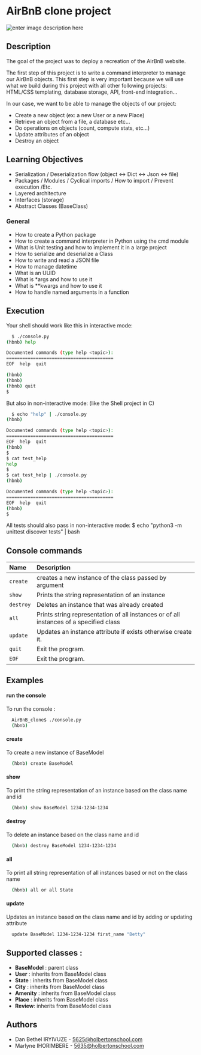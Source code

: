 # AirBnB clone project

![enter image description here](https://i.imgur.com/44u0pXG.png)


## Description

The goal of the project was to deploy a recreation of the AirBnB website. 

The first step of this project is to write a command interpreter to manage our AirBnB objects. This first step is very important because we will use what we build during this project with all other following projects: HTML/CSS templating, database storage, API, front-end integration…

In our case, we want to be able to manage the objects of our project:
- Create a new object (ex: a new User or a new Place)
- Retrieve an object from a file, a database etc…
- Do operations on objects (count, compute stats, etc…)
- Update attributes of an object
- Destroy an object


## Learning Objectives

- Serialization / Deserialization flow (object <-> Dict <-> Json <-> file)
- Packages / Modules / Cyclical imports / How to import / Prevent execution /Etc.
- Layered architecture
- Interfaces (storage)
- Abstract Classes (BaseClass)

### General

- How to create a Python package
- How to create a command interpreter in Python using the cmd module
- What is Unit testing and how to implement it in a large project
- How to serialize and deserialize a Class
- How to write and read a JSON file
- How to manage datetime
- What is an UUID
- What is *args and how to use it
- What is **kwargs and how to use it
- How to handle named arguments in a function


## Execution

Your shell should work like this in interactive mode:

```bash
  $ ./console.py
(hbnb) help

Documented commands (type help <topic>):
========================================
EOF  help  quit

(hbnb) 
(hbnb) 
(hbnb) quit
$
```

But also in non-interactive mode: (like the Shell project in C)

```bash
  $ echo "help" | ./console.py
(hbnb)

Documented commands (type help <topic>):
========================================
EOF  help  quit
(hbnb) 
$
$ cat test_help
help
$
$ cat test_help | ./console.py
(hbnb)

Documented commands (type help <topic>):
========================================
EOF  help  quit
(hbnb) 
$
```

All tests should also pass in non-interactive mode: $ echo "python3 -m unittest discover tests" | bash


## Console commands

| Name | Description     |
| :-------- | :-------------- |
| `create`      | creates a new instance of the class passed by argument | 
| `show` | Prints the string representation of an instance |
| `destroy`| Deletes an instance that was already created |
| `all` | Prints string representation of all instances or of all instances of a specified class |
| `update` | Updates an instance attribute if exists otherwise create it. |
| `quit` | Exit the program. |
| `EOF` | Exit the program. |

## Examples

#### run the console

To run the console :
```bash
  AirBnB_clone$ ./console.py
  (hbnb) 
```
#### create

To create a new instance of BaseModel
```bash
  (hbnb) create BaseModel
```

#### show

To print the string representation of an instance based on the class name and id
```bash
  (hbnb) show BaseModel 1234-1234-1234
```

#### destroy

To delete an instance based on the class name and id
```bash
  (hbnb) destroy BaseModel 1234-1234-1234
```

#### all

To print all string representation of all instances based or not on the class name
```bash
  (hbnb) all or all State
```

#### update

Updates an instance based on the class name and id by adding or updating attribute
```bash
  update BaseModel 1234-1234-1234 first_name "Betty"
```

## Supported classes :

- **BaseModel** : parent class
- **User** : inherits from BaseModel class
- **State** : inherits from BaseModel class
- **City** : inherits from BaseModel class
- **Amenity** : inherits from BaseModel class
- **Place** : inherits from BaseModel class
- **Review**: inherits from BaseModel class

## Authors

- Dan Bethel IRYIVUZE - 5625@holbertonschool.com
- Marlyne IHORIMBERE - 5635@holbertonschool.com
